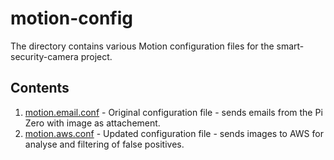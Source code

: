 # motion-config

The directory contains various Motion configuration files for the smart-security-camera project.

## Contents

1. [motion.email.conf]() - Original configuration file - sends emails from the Pi Zero with image as attachement.
2. [motion.aws.conf]() - Updated configuration file - sends images to AWS for analyse and filtering of false positives.
